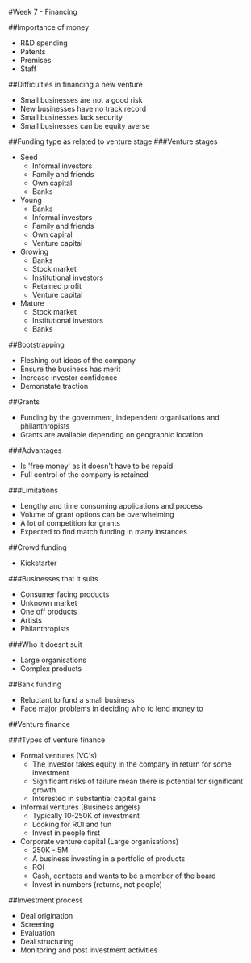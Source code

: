 #Week 7 - Financing

##Importance of money
* R&D spending
* Patents
* Premises
* Staff

##Difficulties in financing a new venture
* Small businesses are not a good risk
* New businesses have no track record
* Small businesses lack security
* Small businesses can be equity averse

##Funding type as related to venture stage
###Venture stages
* Seed
	* Informal investors
	* Family and friends
	* Own capital
	* Banks
* Young
	* Banks
	* Informal investors
	* Family and friends
	* Own capiral
	* Venture capital
* Growing
	* Banks
	* Stock market
	* Institutional investors
	* Retained profit
	* Venture capital
* Mature
	* Stock market
	* Institutional investors
	* Banks

##Bootstrapping
* Fleshing out ideas of the company
* Ensure the business has merit
* Increase investor confidence
* Demonstate traction

##Grants
* Funding by the government, independent organisations and philanthropists
* Grants are available depending on geographic location

###Advantages
* Is 'free money' as it doesn't have to be repaid
* Full control of the company is retained

###Limitations
* Lengthy and time consuming applications and process
* Volume of grant options can be overwhelming
* A lot of competition for grants
* Expected to find match funding in many instances

##Crowd funding
* Kickstarter

###Businesses that it suits
* Consumer facing products
* Unknown market
* One off products
* Artists
* Philanthropists

###Who it doesnt suit
* Large organisations
* Complex products

##Bank funding
* Reluctant to fund a small business
* Face major problems in deciding who to lend money to

##Venture finance


###Types of venture finance
* Formal ventures (VC's)
	* The investor takes equity in the company in return for some investment
	* Significant risks of failure mean there is potential for significant growth
	* Interested in substantial capital gains
* Informal ventures (Business angels)
	* Typically 10-250K of investment
	* Looking for ROI and fun
	* Invest in people first
* Corporate venture capital (Large organisations)
	* 250K - 5M
	* A business investing in a portfolio of products
	* ROI
	* Cash, contacts and wants to be a member of the board
	* Invest in numbers (returns, not people)

##Investment process
* Deal origination
* Screening
* Evaluation
* Deal structuring
* Monitoring and post investment activities



